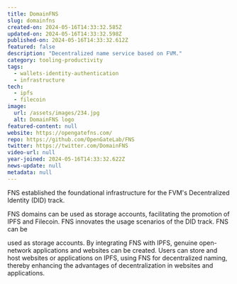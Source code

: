 ```yaml
---
title: DomainFNS
slug: domainfns
created-on: 2024-05-16T14:33:32.585Z
updated-on: 2024-05-16T14:33:32.598Z
published-on: 2024-05-16T14:33:32.612Z
featured: false
description: "Decentralized name service based on FVM."
category: tooling-productivity
tags:
  - wallets-identity-authentication
  - infrastructure
tech:
  - ipfs
  - filecoin
image:
  url: /assets/images/234.jpg
  alt: DomainFNS logo
featured-content: null
website: https://opengatefns.com/
repo: https://github.com/OpenGateLab/FNS
twitter: https://twitter.com/DomainFNS
video-url: null
year-joined: 2024-05-16T14:33:32.622Z
news-update: null
metadata: null
---
```


FNS established the foundational infrastructure for the FVM's Decentralized Identity (DID) track.

FNS domains can be used as storage accounts, facilitating the promotion of IPFS and Filecoin. FNS innovates the usage scenarios of the DID track. FNS can be

used as storage accounts. By integrating FNS with IPFS, genuine open-network applications and websites can be created. Users can store and host websites or applications on IPFS, using FNS for decentralized naming, thereby enhancing the advantages of decentralization in websites and applications.
